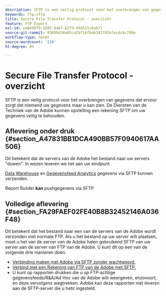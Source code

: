 ```yaml
---
description: SFTP is een veilig protocol voor het overbrengen van gegevens dat ervoor zorgt dat niemand uw gegevens maar u kan zien. De Diensten van de Techniek van de Adobe kunnen opstelling een rekening SFTP om uw gegevens veilig te behouden.
keywords: ftp;sftp
title: Secure File Transfer Protocol - overzicht
feature: FTP Export
exl-id: ea0448f9-1685-4a8f-b2f9-49d315c6ab71
source-git-commit: 93099d36a65ca2bf16fbd6342f01bfecdc8c798e
workflow-type: tm+mt
source-wordcount: '219'
ht-degree: 0%

---
```


# Secure File Transfer Protocol - overzicht

SFTP is een veilig protocol voor het overbrengen van gegevens dat ervoor zorgt dat niemand uw gegevens maar u kan zien. De Diensten van de Techniek van de Adobe kunnen opstelling een rekening SFTP om uw gegevens veilig te behouden.

## Aflevering onder druk {#section_A47831BB1DCA490BB57F0940617AA506}

Dit betekent dat de servers van de Adobe het bestand naar uw servers &quot;duwen&quot;. In wezen leveren we het aan uw eindpunt.

[Data Warehouse](/help/export/ftp-and-sftp/c-sftp/ftp-sftp-dw.md) en [Gegevensfeed Analytics](https://experienceleague.adobe.com/docs/analytics/export/analytics-data-feed/data-feed-overview.html?lang=nl-NL) gegevens via SFTP kunnen verzenden.

Report Builder **kan** pushgegevens via SFTP.

## Volledige aflevering {#section_FA29FAEF02FE40B8B32452146A036F48}

Dit betekent dat het bestand naar een van de servers van de Adobe wordt verzonden met normale FTP. Als u het bestand op uw server wilt plaatsen, moet u het van de server van de Adobe halen gebruikend SFTP van uw server aan de server van FTP van de Adobe. U kunt dit op een van de volgende drie manieren doen:

* [Verbinding maken met Adobe via SFTP zonder wachtwoord.](/help/export/ftp-and-sftp/c-sftp/ftp-sftp-cert-auth.md)
* [Verbind met een Rekening van FTP van de Adobe met SFTP.](/help/export/ftp-and-sftp/c-sftp/ftp-sftp-connect.md)
* U kunt op rapporten drukken die u op FTP-achtige gegevensfeeds/R&amp;A/Ad Hoc van de Adobe wilt weergeven, enzovoort, en deze vervolgens wegtrekken. Adobe kan deze rapporten niet leveren aan de SFTP-server die u hebt ingesteld.
